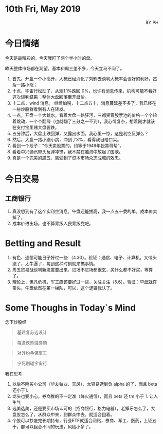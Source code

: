 # 10th Fri, May 2019 
<p align = 'right'>BY PH </p>


# 今日情绪
今天是最精彩的，今天我盯了两个半小时的盘。

昨天整体市场都在观望，基本和周三差不多，今天立马不同了。

1. 首先，开盘一个小高开，大概已经消化了刘鹤去谈判大概率会谈好的利好，然后一路小涨；
2. 十点，宇宙行松动了，从涨1.1%跌回 0%，也许有消息传来，机构可能不看好这次谈判结果；整体大盘回落至开盘价。
3. 十二点，wind 消息， 继续加税，十二点五十，消息蔓延差不多了，我已经在一些炒股群看到有人在转发。
4. 一点，开盘一个大跳水，看着大盘一路狂泻，三都资管股票池的价格一个个轮着跳动，一个个翻绿（也就翻了三分之一不到），我心情复杂，想着刚才就该在支付宝里赌大盘要跌。
5. 五分钟后，大盘止跌回弹，又露出水面，我心里一惊，这是利空反弹么？
6. 然后，大盘一路小跑小跳，冲到了3%，看得我目瞪口呆。
7. 看到一个段子：“今天卖股票的，约等于1949年投靠蒋帮”。
8. 看着中兴通讯带头反弹冲锋，我不禁在脑海中放起了国歌。
9. 真是一个完美的周五，感受到了资本市场众志成城的效忠。

# 今日交易
## 工商银行
1. 真没想到有了这个实利空消息，午盘还能拔高，我一点五十委的单，成本价卖掉了。
2. 成本价进出场，也不算背叛人民背叛党吧。


# Betting and Result
1. 有色、通信可能日子好过一些 （4.30）。验证：通信、电子、计算机，又带头跑了，太牛逼了，每到这种时刻就来搞事情。
2. 周五贸易战谈判新进度要出来，进场不进场都很玄，买什么都不好买，等算了。
3. 理论上，但凡危机，军工应该要好过一些，关注关注（5.6）。验证：早盘就在带头，午盘依然在第一梯队，可以，这个逻辑我认了。


# Some Thoughs in Today\`s Mind
念下炒股经

> 基建复苏选设计

> 每逢跌熊囤券商

> 对外纷争保军工

> 宁死别碰宇宙行

我在思考
1. 以后不瞎买小公司（华友钴业、天风），太容易选到负 alpha 的了，而且 beta 还小于1.
2. 龙头也要小心，券商推的不一定准（烽火通信），而且 beta 还 tm 小于 1. 让人生气
3. 选美选美，还是要买市场认可的（招商银行，格力电器），老掉牙怎么了，大盘股怎么了，从群众中来，到群众中去，就适合囤着。
4. 个股可以抄底完长期持有，行业ETF就适合网格，券商、军工、医药，上证五十，都可以组合不同的玩法，风险小多了。


